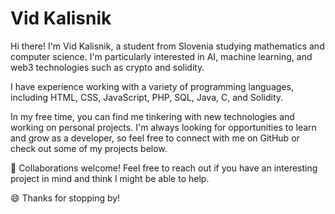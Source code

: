 <h1>Vid Kalisnik </h1>

Hi there! I'm Vid Kalisnik, a student from Slovenia studying mathematics and computer science. I'm particularly interested in AI, machine learning, and web3 technologies such as crypto and solidity.

I have experience working with a variety of programming languages, including HTML, CSS, JavaScript, PHP, SQL, Java, C, and Solidity.

In my free time, you can find me tinkering with new technologies and working on personal projects. I'm always looking for opportunities to learn and grow as a developer, so feel free to connect with me on GitHub or check out some of my projects below.



🤝 Collaborations welcome! Feel free to reach out if you have an interesting project in mind and think I might be able to help.

😄 Thanks for stopping by!
